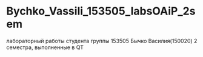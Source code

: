 # Bychko_Vassili_153505_labsOAiP_2sem

лабораторный работы студента группы 153505 Бычко Василия(150020) 2 семестра, выполненные в QT

